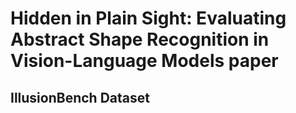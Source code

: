 # Hidden in Plain Sight: Evaluating Abstract Shape Recognition in Vision-Language Models paper

## IllusionBench Dataset
